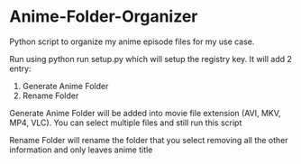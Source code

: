 # Anime-Folder-Organizer
Python script to organize my anime episode files for my use case.

Run using python run setup.py which will setup the registry key. It will add 2 entry:
1. Generate Anime Folder
2. Rename Folder

Generate Anime Folder will be added into movie file extension (AVI, MKV, MP4, VLC). You can select multiple files and still run this script

Rename Folder will rename the folder that you select removing all the other information and only leaves anime title